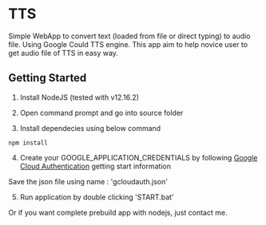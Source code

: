 # TTS
Simple WebApp to convert text (loaded from file or direct typing) to audio file. Using Google Could TTS engine. This app aim to help novice user to get audio file of TTS in easy way.

## Getting Started
1. Install NodeJS (tested with v12.16.2)

2. Open command prompt and go into source folder

3. Install dependecies using below command 
```
npm install
```

4. Create your GOOGLE_APPLICATION_CREDENTIALS by following [Google Cloud Authentication](https://cloud.google.com/docs/authentication/getting-started) getting start information

Save the json file using name : 'gcloudauth.json' 

5. Run application by double clicking 'START.bat'


Or if you want complete prebuild app with nodejs, just contact me.
